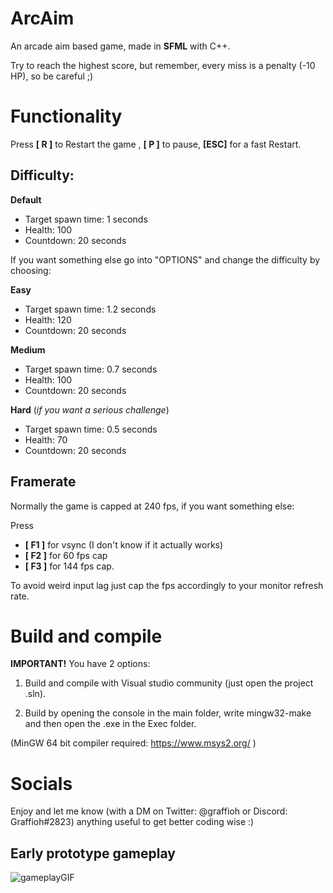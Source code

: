 # ArcAim
An arcade aim based game, made in **SFML** with C++.

Try to reach the highest score, but remember, every miss is a penalty (-10 HP), so be careful ;)

# Functionality
Press **[ R ]** to Restart the game , **[ P ]** to pause, **[ESC]** for a fast Restart.
## Difficulty:

**Default**
+ Target spawn time: 1 seconds
+ Health: 100
+ Countdown: 20 seconds

If you want something else go into "OPTIONS" and change the difficulty by choosing:

**Easy**
+ Target spawn time: 1.2 seconds
+ Health: 120
+ Countdown: 20 seconds

**Medium**
+ Target spawn time: 0.7 seconds
+ Health: 100
+ Countdown: 20 seconds

**Hard** (*if you want a serious challenge*)
+ Target spawn time: 0.5 seconds
+ Health: 70
+ Countdown: 20 seconds


## Framerate

Normally the game is capped at 240 fps, if you want something else: 

Press 
+ **[ F1 ]** for vsync (I don't know if it actually works)
+ **[ F2 ]** for 60 fps cap
+ **[ F3 ]** for 144 fps cap.

To avoid weird input lag just cap the fps accordingly to your monitor refresh rate.

# Build and compile
**IMPORTANT!** You have 2 options:

1) Build and compile with Visual studio community (just open the project .sln).

2) Build by opening the console in the main folder, write mingw32-make  and then open the .exe in the Exec folder.

(MinGW 64 bit compiler required: https://www.msys2.org/ )

# Socials
Enjoy and let me know (with a DM on Twitter: @graffioh or Discord: Graffioh#2823) anything useful to get better coding wise :)


## Early prototype gameplay

![gameplayGIF](https://i.imgur.com/yf4gMYa.gif)


